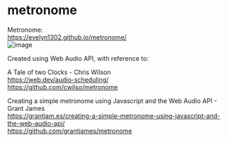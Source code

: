 # metronome

Metronome:<br />
https://evelyn1302.github.io/metronome/ <br />
![image](https://user-images.githubusercontent.com/45064822/192889894-69bc0ef6-9e09-475e-b483-f3cf6642fe3e.png)

Created using Web Audio API, with reference to: <br />

A Tale of two Clocks - Chris Wilson <br />
https://web.dev/audio-scheduling/ <br />
https://github.com/cwilso/metronome <br />

Creating a simple metronome using Javascript and the Web Audio API - Grant James <br />
https://grantjam.es/creating-a-simple-metronome-using-javascript-and-the-web-audio-api/ <br />
https://github.com/grantjames/metronome
